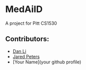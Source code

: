 # MedAiID
A project for Pitt CS1530
## Contributors:

- [Dan Li](https://github.com/til61)
- [Jared Peters](https://github.com/jrddp)
- [Your Name](your github profile)
